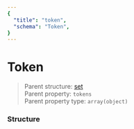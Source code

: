 ```yaml
---
{
  "title": "token",
  "schema": "Token",
}
---
```


# Token

> Parent structure: [set](../set)  
> Parent property: `tokens`  
> Parent property type: `array(object)`

### Structure

<GenerateTable/>